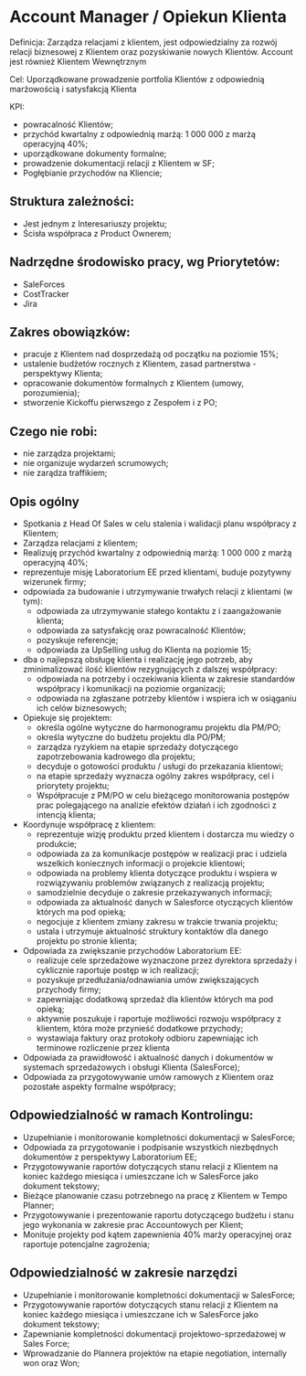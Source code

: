 # Account Manager / Opiekun Klienta

Definicja:  Zarządza relacjami z klientem, jest odpowiedzialny za rozwój relacji biznesowej z Klientem oraz pozyskiwanie nowych Klientów. Account jest również Klientem Wewnętrznym

Cel:  Uporządkowane prowadzenie portfolia Klientów z odpowiednią marżowością i satysfakcją Klienta

KPI:

* powracalność Klientów;
* przychód kwartalny z odpowiednią marżą: 1 000 000 z marżą operacyjną 40%;
* uporządkowane dokumenty formalne; 
* prowadzenie dokumentacji relacji z Klientem w SF; 
* Pogłębianie przychodów na Kliencie;

## Struktura zależności: 

* Jest jednym z Interesariuszy projektu; 
* Ścisła współpraca z Product Ownerem;

## Nadrzędne środowisko  pracy, wg Priorytetów: 

* SaleForces 
* CostTracker 
* Jira 

## Zakres obowiązków:

* pracuje z Klientem nad dosprzedażą od początku na poziomie 15%;
* ustalenie budżetów rocznych z Klientem, zasad partnerstwa - perspektywy Klienta;
* opracowanie dokumentów formalnych z Klientem (umowy, porozumienia);
* stworzenie Kickoffu pierwszego z Zespołem i z PO; 

## Czego nie robi: 

* nie zarządza projektami;
* nie organizuje wydarzeń scrumowych; 
* nie zarądza traffikiem;

## Opis ogólny 

* Spotkania z Head Of Sales w celu stalenia i walidacji planu współpracy z Klientem;
* Zarządza relacjami z klientem;
* Realizuję przychód kwartalny z odpowiednią marżą: 1 000 000 z marżą operacyjną 40%;
* reprezentuje misję Laboratorium EE przed klientami, buduje pozytywny wizerunek firmy;
* odpowiada za budowanie i utrzymywanie trwałych relacji z klientami (w tym):
  * odpowiada za utrzymywanie stałego kontaktu z i zaangażowanie klienta;
  * odpowiada za satysfakcję oraz powracalność Klientów;
  * pozyskuje referencje;
  * odpowiada za UpSelling usług do Klienta na poziomie 15;
* dba o najlepszą obsługę klienta i realizację jego potrzeb, aby zminimalizować ilość klientów rezygnujących z dalszej współpracy:
  * odpowiada na potrzeby i oczekiwania klienta w zakresie standardów współpracy i komunikacji na poziomie organizacji;
  * odpowiada na zgłaszane potrzeby klientów i wspiera ich w osiąganiu ich celów biznesowych;
* Opiekuje się projektem:
  * określa ogólne wytyczne do harmonogramu projektu dla PM/PO;
  * określa wytyczne do budżetu projektu dla PO/PM;
  * zarządza ryzykiem na etapie sprzedaży dotyczącego zapotrzebowania kadrowego dla projektu;
  * decyduje o gotowości produktu / usługi do przekazania klientowi;
  * na etapie sprzedaży wyznacza ogólny zakres współpracy, cel i priorytety projektu;
  * Współpracuje z PM/PO  w celu bieżącego monitorowania postępów prac polegającego na analizie efektów działań i ich zgodności z intencją klienta;
* Koordynuje współpracę z klientem:
  * reprezentuje wizję  produktu przed klientem i dostarcza mu wiedzy o produkcie;
  * odpowiada za za komunikacje postępów w realizacji prac i udziela wszelkich koniecznych informacji o projekcie klientowi;
  * odpowiada na problemy klienta dotyczące produktu i wspiera w rozwiązywaniu problemów związanych z realizacją projektu;
  * samodzielnie decyduje o zakresie przekazywanych informacji;
  * odpowiada za aktualność danych w Salesforce otyczących klientów których ma pod opieką;
  *  negocjuje z klientem zmiany zakresu w trakcie trwania projektu;
  *  ustala i utrzymuje aktualność struktury kontaktów dla danego projektu po stronie klienta;
* Odpowiada za zwiększanie przychodów Laboratorium EE:
  * realizuje cele sprzedażowe wyznaczone przez dyrektora sprzedaży i cyklicznie raportuje postęp w ich realizacji;
  * pozyskuje przedłużania/odnawiania umów zwiększających przychody firmy;
  * zapewniając dodatkową sprzedaż dla klientów których ma pod opieką;
  * aktywnie poszukuje i raportuje możliwości rozwoju współpracy z klientem, która może przynieść dodatkowe przychody;
  * wystawiaja faktury oraz protokoły odbioru zapewniając ich terminowe rozliczenie przez klienta
* Odpowiada za prawidłowość i aktualność danych i dokumentów w systemach sprzedażowych i obsługi Klienta (SalesForce);
* Odpowiada za przygotowywanie umów ramowych z Klientem oraz pozostałe aspekty formalne współpracy;

## Odpowiedzialność w ramach Kontrolingu:

* Uzupełnianie i monitorowanie kompletności dokumentacji w SalesForce;
* Odpowiada za przygotowanie i podpisanie wszystkich niezbędnych dokumentów z perspektywy Laboratorium EE;
* Przygotowywanie raportów dotyczących stanu relacji z Klientem na koniec każdego miesiąca i umieszczane ich w SalesForce jako dokument tekstowy;
* Bieżące planowanie czasu potrzebnego na pracę z Klientem w Tempo Planner;
* Przygotowywanie i prezentowanie raportu dotyczącego budżetu  i stanu jego wykonania w zakresie prac Accountowych per Klient;
* Monituje projekty pod kątem zapewnienia 40% marży operacyjnej oraz raportuje potencjalne zagrożenia;

## Odpowiedzialność w zakresie narzędzi

* Uzupełnianie i monitorowanie kompletności dokumentacji w SalesForce;
* Przygotowywanie raportów dotyczących stanu relacji z Klientem na koniec każdego miesiąca i umieszczane ich w SalesForce jako dokument tekstowy;
* Zapewnianie kompletności dokumentacji projektowo-sprzedażowej  w Sales Force;
* Wprowadzanie do Plannera projektów na etapie negotiation, internally won oraz Won;



